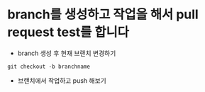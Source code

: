 # branch를 생성하고 작업을 해서 pull request test를 합니다

- branch 생성 후 현재 브랜치 변경하기

```
git checkout -b branchname
```

- 브랜치에서 작업하고 push 해보기